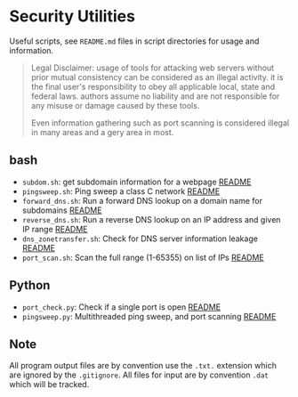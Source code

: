 # Security Utilities

Useful scripts, see `README.md` files in script directories for usage and information.

> Legal Disclaimer: usage of tools for attacking web servers without
> prior mutual consistency can be considered as an illegal activity. it is the final user's 
> responsibility to obey all applicable local, state and federal laws. authors assume no 
> liability and are not responsible for any misuse or damage caused by these tools.
>
> Even information gathering such as port scanning is considered illegal in many areas
> and a gery area in most.

## bash

*   `subdom.sh`: get subdomain information for a webpage [README](bash/subdom/README.md)
*   `pingsweep.sh`: Ping sweep a class C network [README](bash/pingsweep/README.md)
*   `forward_dns.sh`: Run a forward DNS lookup on a domain name for subdomains [README](bash/forward_dns/README.md)
*   `reverse_dns.sh`: Run a reverse DNS lookup on an IP address and given IP range [README](bash/reverse_dns/README.md)
*   `dns_zonetransfer.sh`:  Check for DNS server information leakage [README](bash/dns_zonetransfer/README.md)
*   `port_scan.sh`: Scan the full range (1-65355) on list of IPs [README](bash/port_scan/README.md)

## Python

*   `port_check.py`: Check if a single port is open [README](python/port_check/README.md) 
*   `pingsweep.py`: Multithreaded ping sweep, and port scanning [README](python/pingsweep/README.md) 

## Note

All program output files are by convention use the `.txt.` extension which are ignored by the
`.gitignore`. All files for input are by convention `.dat` which will be tracked.
